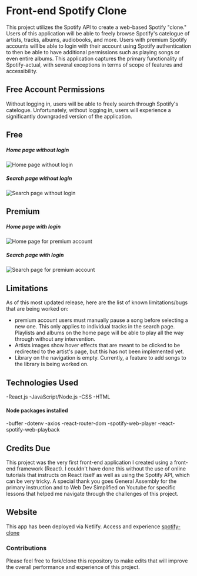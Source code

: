 # Front-end Spotify Clone

This project utilizes the Spotify API to create a web-based Spotify "clone." Users of this application will be able to freely browse Spotify's catelogue of artists, tracks, albums, audiobooks, and more. Users with premium Spotify accounts will be able to login with their account using Spotify authentication to then be able to have additional permissions such as playing songs or even entire albums. This application captures the primary functionality of Spotify-actual, with several exceptions in terms of scope of features and accessibility.

## Free Account Permissions

Without logging in, users will be able to freely search through Spotify's catelogue. Unfortunately, without logging in, users will experience a significantly downgraded version of the application. 

## Free
##### Home page without login
![Home page without login](/public/Images/Home-free.png)
##### Search page without login
![Search page without login](/public/Images/Search-free.png)

## Premium
##### Home page with login
![Home page for premium account](/public/Images/Home-premium.png)
##### Search page with login
![Search page for premium account](/public/Images/Search-premium.png)

## Limitations

As of this most updated release, here are the list of known limitations/bugs that are being worked on:

- premium account users must manually pause a song before selecting a new one. This only applies to individual tracks in the search page. Playlists and albums on the home page will be able to play all the way through without any intervention. 
- Artists images show hover effects that are meant to be clicked to be redirected to the artist's page, but this has not been implemented yet.
- Library on the navigation is empty. Currently, a feature to add songs to the library is being worked on.

## Technologies Used
-React.js
-JavaScript/Node.js
-CSS
-HTML
#### Node packages installed
-buffer
-dotenv
-axios
-react-router-dom
-spotify-web-player
-react-spotify-web-playback

## Credits Due

This project was the very first front-end application I created using a front-end framework (React). I couldn't have done this without the use of online tutorials that instructs on React itself as well as using the Spotify API, which can be very tricky. A special thank you goes General Assembly for the primary instruction and to Web Dev Simplified on Youtube for specific lessons that helped me navigate through the challenges of this project.

## Website

This app has been deployed via Netlify.
Access and experience [spotify-clone](https://jade-nasturtium-e030aa.netlify.app/)


### Contributions

Please feel free to fork/clone this repository to make edits that will improve the overall performance and experience of this project.
